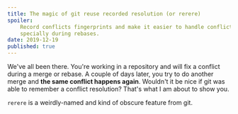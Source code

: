 ```yaml
---
title: The magic of git reuse recorded resolution (or rerere)
spoiler:
    Record conflicts fingerprints and make it easier to handle conflicts,
    specially during rebases.
date: 2019-12-19
published: true
---
```


We've all been there. You're working in a repository and will fix a conflict
during a merge or rebase. A couple of days later, you try to do another merge
and **the same conflict happens again**. Wouldn't it be nice if git was able to
remember a conflict resolution? That's what I am about to show you.

`rerere` is a weirdly-named and kind of obscure feature from git.
